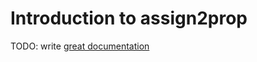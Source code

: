 # Introduction to assign2prop

TODO: write [great documentation](http://jacobian.org/writing/what-to-write/)
